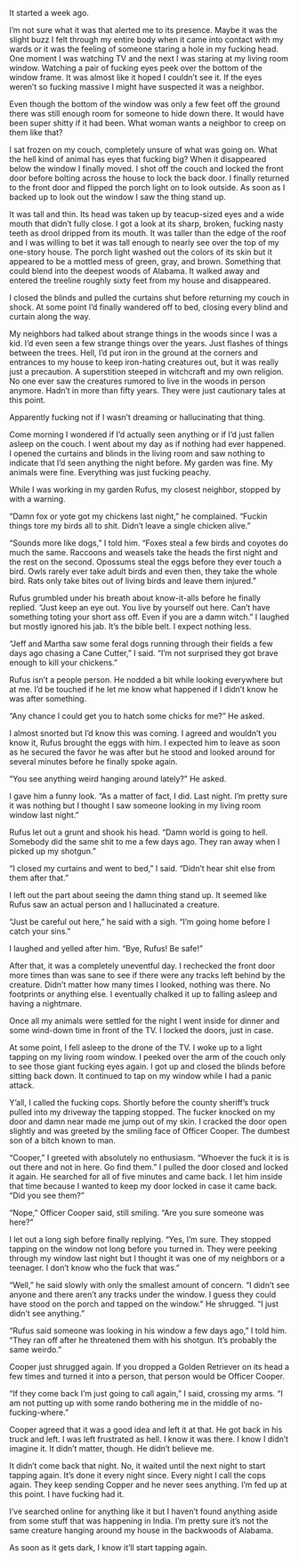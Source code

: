 It started a week ago.

I’m not sure what it was that alerted me to its presence. Maybe it was the slight buzz I felt through my entire body when it came into contact with my wards or it was the feeling of someone staring a hole in my fucking head. One moment I was watching TV and the next I was staring at my living room window. Watching a pair of fucking eyes peek over the bottom of the window frame. It was almost like it hoped I couldn’t see it. If the eyes weren’t so fucking massive I might have suspected it was a neighbor. 

Even though the bottom of the window was only a few feet off the ground there was still enough room for someone to hide down there. It would have been super shitty if it had been. What woman wants a neighbor to creep on them like that?

I sat frozen on my couch, completely unsure of what was going on. What the hell kind of animal has eyes that fucking big? When it disappeared below the window I finally moved. I shot off the couch and locked the front door before bolting across the house to lock the back door. I finally returned to the front door and flipped the porch light on to look outside. As soon as I backed up to look out the window I saw the thing stand up. 

It was tall and thin. Its head was taken up by teacup-sized eyes and a wide mouth that didn’t fully close. I got a look at its sharp, broken, fucking nasty teeth as drool dripped from its mouth. It was taller than the edge of the roof and I was willing to bet it was tall enough to nearly see over the top of my one-story house. The porch light washed out the colors of its skin but it appeared to be a mottled mess of green, gray, and brown. Something that could blend into the deepest woods of Alabama. It walked away and entered the treeline roughly sixty feet from my house and disappeared. 

I closed the blinds and pulled the curtains shut before returning my couch in shock. At some point I’d finally wandered off to bed, closing every blind and curtain along the way.

My neighbors had talked about strange things in the woods since I was a kid. I’d even seen a few strange things over the years. Just flashes of things between the trees. Hell, I’d put iron in the ground at the corners and entrances to my house to keep iron-hating creatures out, but it was really just a precaution. A superstition steeped in witchcraft and my own religion. No one ever saw the creatures rumored to live in the woods in person anymore. Hadn’t in more than fifty years. They were just cautionary tales at this point. 

Apparently fucking not if I wasn’t dreaming or hallucinating that thing.

Come morning I wondered if I’d actually seen anything or if I’d just fallen asleep on the couch. I went about my day as if nothing had ever happened. I opened the curtains and blinds in the living room and saw nothing to indicate that I’d seen anything the night before. My garden was fine. My animals were fine. Everything was just fucking peachy.

While I was working in my garden Rufus, my closest neighbor, stopped by with a warning.

“Damn fox or yote got my chickens last night,” he complained. “Fuckin things tore my birds all to shit. Didn’t leave a single chicken alive.”

“Sounds more like dogs,” I told him. “Foxes steal a few birds and coyotes do much the same. Raccoons and weasels take the heads the first night and the rest on the second. Opossums steal the eggs before they ever touch a bird. Owls rarely ever take adult birds and even then, they take the whole bird. Rats only take bites out of living birds and leave them injured.”

Rufus grumbled under his breath about know-it-alls before he finally replied. “Just keep an eye out. You live by yourself out here. Can’t have something toting your short ass off. Even if you are a damn witch.” I laughed but mostly ignored his jab. It’s the bible belt. I expect nothing less.

“Jeff and Martha saw some feral dogs running through their fields a few days ago chasing a Cane Cutter,” I said. “I’m not surprised they got brave enough to kill your chickens.”

Rufus isn’t a people person. He nodded a bit while looking everywhere but at me. I’d be touched if he let me know what happened if I didn’t know he was after something.

“Any chance I could get you to hatch some chicks for me?” He asked.

I almost snorted but I’d know this was coming. I agreed and wouldn’t you know it, Rufus brought the eggs with him. I expected him to leave as soon as he secured the favor he was after but he stood and looked around for several minutes before he finally spoke again.

“You see anything weird hanging around lately?” He asked.

I gave him a funny look. “As a matter of fact, I did. Last night. I’m pretty sure it was nothing but I thought I saw someone looking in my living room window last night.”

Rufus let out a grunt and shook his head. “Damn world is going to hell. Somebody did the same shit to me a few days ago. They ran away when I picked up my shotgun.”

“I closed my curtains and went to bed,” I said. “Didn’t hear shit else from them after that.”

I left out the part about seeing the damn thing stand up. It seemed like Rufus saw an actual person and I hallucinated a creature.

“Just be careful out here,” he said with a sigh. “I’m going home before I catch your sins.”

I laughed and yelled after him. “Bye, Rufus! Be safe!”

After that, it was a completely uneventful day. I rechecked the front door more times than was sane to see if there were any tracks left behind by the creature. Didn’t matter how many times I looked, nothing was there. No footprints or anything else. I eventually chalked it up to falling asleep and having a nightmare.

Once all my animals were settled for the night I went inside for dinner and some wind-down time in front of the TV. I locked the doors, just in case.

At some point, I fell asleep to the drone of the TV. I woke up to a light tapping on my living room window. I peeked over the arm of the couch only to see those giant fucking eyes again. I got up and closed the blinds before sitting back down. It continued to tap on my window while I had a panic attack. 

Y’all, I called the fucking cops. Shortly before the county sheriff’s truck pulled into my driveway the tapping stopped. The fucker knocked on my door and damn near made me jump out of my skin. I cracked the door open slightly and was greeted by the smiling face of Officer Cooper. The dumbest son of a bitch known to man.

“Cooper,” I greeted with absolutely no enthusiasm. “Whoever the fuck it is is out there and not in here. Go find them.” I pulled the door closed and locked it again. He searched for all of five minutes and came back. I let him inside that time because I wanted to keep my door locked in case it came back. “Did you see them?”

“Nope,” Officer Cooper said, still smiling. “Are you sure someone was here?”

I let out a long sigh before finally replying. “Yes, I’m sure. They stopped tapping on the window not long before you turned in. They were peeking through my window last night but I thought it was one of my neighbors or a teenager. I don’t know who the fuck that was.”

“Well,” he said slowly with only the smallest amount of concern. “I didn’t see anyone and there aren’t any tracks under the window. I guess they could have stood on the porch and tapped on the window.” He shrugged. “I just didn’t see anything.”

“Rufus said someone was looking in his window a few days ago,” I told him. “They ran off after he threatened them with his shotgun. It’s probably the same weirdo.”

Cooper just shrugged again. If you dropped a Golden Retriever on its head a few times and turned it into a person, that person would be Officer Cooper.

“If they come back I’m just going to call again,” I said, crossing my arms. “I am not putting up with some rando bothering me in the middle of no-fucking-where.”

Cooper agreed that it was a good idea and left it at that. He got back in his truck and left. I was left frustrated as hell. I know it was there. I know I didn’t imagine it. It didn’t matter, though. He didn’t believe me. 

It didn’t come back that night. No, it waited until the next night to start tapping again. It’s done it every night since. Every night I call the cops again. They keep sending Copper and he never sees anything. I’m fed up at this point. I have fucking had it. 

I’ve searched online for anything like it but I haven’t found anything aside from some stuff that was happening in India. I’m pretty sure it’s not the same creature hanging around my house in the backwoods of Alabama. 

As soon as it gets dark, I know it’ll start tapping again.